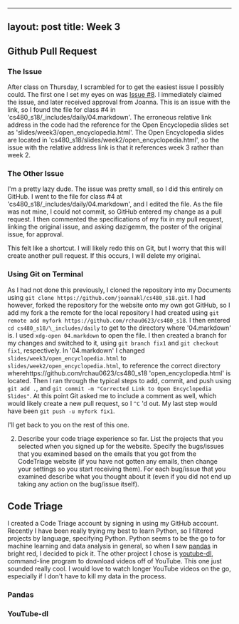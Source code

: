 
---
layout: post
title: Week 3
---

## Github Pull Request

### The Issue

After class on Thursday, I scrambled for to get the easiest issue I possibly could. The first one I set my eyes on was [Issue #8](https://github.com/joannakl/cs480_s18/issues/8). I immediately claimed the issue, and later received approval from Joanna. This is an issue with the link, so I found the file for class #4 in 'cs480_s18/\_includes/daily/04.markdown'. The erroneous relative link address in the code had the reference for the Open Encyclopedia slides set as 'slides/week3/open_encyclopedia.html'. The Open Encyclopedia slides are located in 'cs480_s18/slides/week2/open_encyclopedia.html', so the issue with the relative address link is that it references week 3 rather than week 2. 

### The Other Issue

I'm a pretty lazy dude. The issue was pretty small, so I did this entirely on GitHub. I went to the file for class #4 at 'cs480_s18/\_includes/daily/04.markdown', and I edited the file. As the file was not mine, I could not commit, so GitHub entered my change as a pull request. I then commented the specifications of my fix in my pull request, linking the original issue, and asking dazigemm, the poster of the original issue, for approval.

This felt like a shortcut. I will likely redo this on Git, but I worry that this will create another pull request. If this occurs, I will delete my original. 

### Using Git on Terminal

As I had not done this previously, I cloned the repository into my Documents using `git clone https://github.com/joannakl/cs480_s18.git`. I had however, forked the repository for the website onto my own got GitHub, so I add my fork a the remote for the local repository I had created using `git remote add myfork https://github.com/rchau0623/cs480_s18`. I then entered `cd cs480_s18/\_includes/daily` to get to the directory where '04.markdown' is. I used `xdg-open 04.markdown` to open the file. I then created a branch for my changes and switched to it, using `git branch fix1` and `git checkout fix1`, respectively. In '04.markdown' I changed `slides/week3/open_encyclopedia.html` to `slides/week2/open_encyclopedia.html`, to reference the correct directory wherehttps://github.com/rchau0623/cs480_s18 'open_encyclopedia.html' is located. Then I ran through the typical steps to add, commit, and push using `git add .`, and `git commit -m "Corrected Link to Open Encyclopedia Slides"`. At this point Git asked me to include a comment as well, which would likely create a new pull request, so I `^C` 'd out. My last step would have been `git push -u myfork fix1`.

I'll get back to you on the rest of this one. 

2) Describe your code triage experience so far. List the projects that you selected when you signed up for the website. Specify the bugs/issues that you examined based on the emails that you got from the CodeTriage website (if you have not gotten any emails, then change your settings so you start receiving them). For each bug/issue that you examined describe what you thought about it (even if you did not end up taking any action on the bug/issue itself). 

## Code Triage

I created a Code Triage account by signing in using my GitHub account. Recently I have been really trying my best to learn Python, so I filtered projects by language, specifying Python. Python seems to be the go to for machine learning and data analysis in general, so when I saw [pandas](https://www.codetriage.com/pandas-dev/pandas) in bright red, I decided to pick it. The other project I chose is [youtube-dl](https://www.codetriage.com/rg3/youtube-dl), command-line program to download videos off of YouTube. This one just sounded really cool. I would love to watch longer YouTube videos on the go, especially if I don't have to kill my data in the process.

### Pandas



### YouTube-dl

